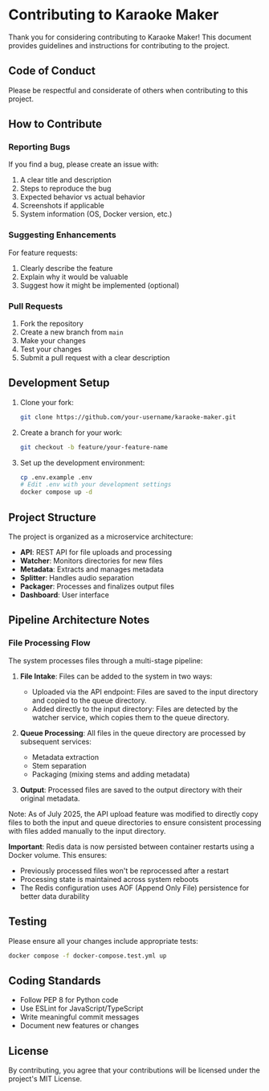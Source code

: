 # Contributing to Karaoke Maker

Thank you for considering contributing to Karaoke Maker! This document provides guidelines and instructions for contributing to the project.

## Code of Conduct

Please be respectful and considerate of others when contributing to this project.

## How to Contribute

### Reporting Bugs

If you find a bug, please create an issue with:

1. A clear title and description
2. Steps to reproduce the bug
3. Expected behavior vs actual behavior
4. Screenshots if applicable
5. System information (OS, Docker version, etc.)

### Suggesting Enhancements

For feature requests:

1. Clearly describe the feature
2. Explain why it would be valuable
3. Suggest how it might be implemented (optional)

### Pull Requests

1. Fork the repository
2. Create a new branch from `main`
3. Make your changes
4. Test your changes
5. Submit a pull request with a clear description

## Development Setup

1. Clone your fork:
   ```bash
   git clone https://github.com/your-username/karaoke-maker.git
   ```

2. Create a branch for your work:
   ```bash
   git checkout -b feature/your-feature-name
   ```

3. Set up the development environment:
   ```bash
   cp .env.example .env
   # Edit .env with your development settings
   docker compose up -d
   ```

## Project Structure

The project is organized as a microservice architecture:

- **API**: REST API for file uploads and processing
- **Watcher**: Monitors directories for new files
- **Metadata**: Extracts and manages metadata
- **Splitter**: Handles audio separation
- **Packager**: Processes and finalizes output files
- **Dashboard**: User interface

## Pipeline Architecture Notes

### File Processing Flow

The system processes files through a multi-stage pipeline:

1. **File Intake**: Files can be added to the system in two ways:
   - Uploaded via the API endpoint: Files are saved to the input directory and copied to the queue directory.
   - Added directly to the input directory: Files are detected by the watcher service, which copies them to the queue directory.

2. **Queue Processing**: All files in the queue directory are processed by subsequent services:
   - Metadata extraction
   - Stem separation
   - Packaging (mixing stems and adding metadata)

3. **Output**: Processed files are saved to the output directory with their original metadata.

Note: As of July 2025, the API upload feature was modified to directly copy files to both the input and queue directories to ensure consistent processing with files added manually to the input directory.

**Important**: Redis data is now persisted between container restarts using a Docker volume. This ensures:
- Previously processed files won't be reprocessed after a restart
- Processing state is maintained across system reboots
- The Redis configuration uses AOF (Append Only File) persistence for better data durability

## Testing

Please ensure all your changes include appropriate tests:

```bash
docker compose -f docker-compose.test.yml up
```

## Coding Standards

- Follow PEP 8 for Python code
- Use ESLint for JavaScript/TypeScript
- Write meaningful commit messages
- Document new features or changes

## License

By contributing, you agree that your contributions will be licensed under the project's MIT License.
